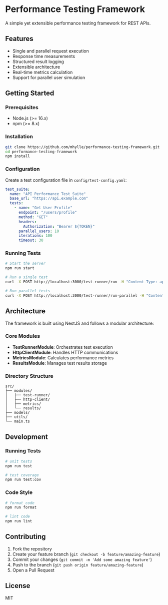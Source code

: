 # Performance Testing Framework

A simple yet extensible performance testing framework for REST APIs.

## Features
- Single and parallel request execution
- Response time measurements
- Structured result logging
- Extensible architecture
- Real-time metrics calculation
- Support for parallel user simulation

## Getting Started

### Prerequisites
- Node.js (>= 16.x)
- npm (>= 8.x)

### Installation
```bash
git clone https://github.com/mhylle/performance-testing-framework.git
cd performance-testing-framework
npm install
```

### Configuration
Create a test configuration file in `config/test-config.yaml`:

```yaml
test_suite:
  name: "API Performance Test Suite"
  base_url: "https://api.example.com"
  tests:
    - name: "Get User Profile"
      endpoint: "/users/profile"
      method: "GET"
      headers:
        Authorization: "Bearer ${TOKEN}"
      parallel_users: 10
      iterations: 100
      timeout: 30
```

### Running Tests
```bash
# Start the server
npm run start

# Run a single test
curl -X POST http://localhost:3000/test-runner/run -H "Content-Type: application/json" -d @config/test-config.yaml

# Run parallel tests
curl -X POST http://localhost:3000/test-runner/run-parallel -H "Content-Type: application/json" -d @config/test-config.yaml
```

## Architecture

The framework is built using NestJS and follows a modular architecture:

### Core Modules
- **TestRunnerModule**: Orchestrates test execution
- **HttpClientModule**: Handles HTTP communications
- **MetricsModule**: Calculates performance metrics
- **ResultsModule**: Manages test results storage

### Directory Structure
```
src/
├── modules/
│   ├── test-runner/
│   ├── http-client/
│   ├── metrics/
│   └── results/
├── models/
├── utils/
└── main.ts
```

## Development

### Running Tests
```bash
# unit tests
npm run test

# test coverage
npm run test:cov
```

### Code Style
```bash
# format code
npm run format

# lint code
npm run lint
```

## Contributing
1. Fork the repository
2. Create your feature branch (`git checkout -b feature/amazing-feature`)
3. Commit your changes (`git commit -m 'Add some amazing feature'`)
4. Push to the branch (`git push origin feature/amazing-feature`)
5. Open a Pull Request

## License
MIT
